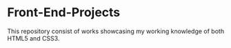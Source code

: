 # Front-End-Projects
This repository consist of works showcasing my working knowledge of both HTML5 and CSS3.
